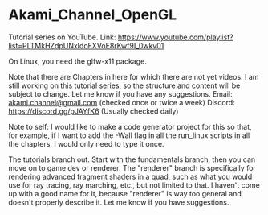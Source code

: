 # Akami_Channel_OpenGL
Tutorial series on YouTube. Link: https://www.youtube.com/playlist?list=PLTMkHZdpUNxIdoFXVoE8rKwf9I_0wkv01

On Linux, you need the glfw-x11 package.

Note that there are Chapters in here for which there are not yet videos. I am still working on this tutorial series, so the structure and content will be subject to change. Let me know if you have any suggestions.
Email: akami.channel@gmail.com (checked once or twice a week)
Discord: https://discord.gg/pJAYfK6 (Usually checked daily)

Note to self: I would like to make a code generator project for this so that, for example, if I want to add the -Wall flag in all the run_linux scripts in all the chapters, I would only need to type it once.

The tutorials branch out. Start with the fundamentals branch, then you can move on to game dev or renderer. The "renderer" branch is specifically for rendering advanced fragment shaders in a quad, such as what you would use for ray tracing, ray marching, etc., but not limited to that. I haven't come up with a good name for it, because "renderer" is way too general and doesn't properly describe it. Let me know if you have suggestions.

